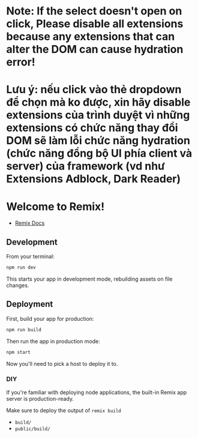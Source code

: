 # Note: If the select doesn't open on click, Please disable all extensions because any extensions that can alter the DOM can cause hydration error!

# Lưu ý: nếu click vào thẻ dropdown để chọn mà ko được, xin hãy disable extensions của trình duyệt vì những extensions có chức năng thay đổi DOM sẽ làm lỗi chức năng hydration (chức năng đồng bộ UI phía client và server) của framework (vd như Extensions Adblock, Dark Reader)

# Welcome to Remix!

- [Remix Docs](https://remix.run/docs)

## Development

From your terminal:

```sh
npm run dev
```

This starts your app in development mode, rebuilding assets on file changes.

## Deployment

First, build your app for production:

```sh
npm run build
```

Then run the app in production mode:

```sh
npm start
```

Now you'll need to pick a host to deploy it to.

### DIY

If you're familiar with deploying node applications, the built-in Remix app server is production-ready.

Make sure to deploy the output of `remix build`

- `build/`
- `public/build/`
